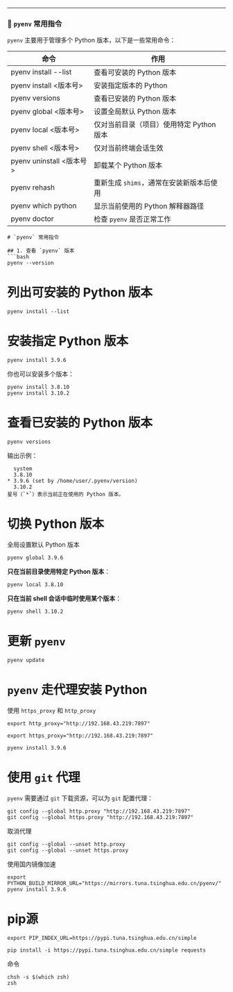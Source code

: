 
---
### **📌 `pyenv` 常用指令**

`pyenv` 主要用于管理多个 Python 版本，以下是一些常用命令：

| 命令                    | 作用                       |
| --------------------- | ------------------------ |
| pyenv install --list  | 查看可安装的 Python 版本         |
| pyenv install <版本号>   | 安装指定版本的 Python           |
| pyenv versions        | 查看已安装的 Python 版本         |
| pyenv global <版本号>    | 设置全局默认 Python 版本         |
| pyenv local <版本号>     | 仅对当前目录（项目）使用特定 Python 版本 |
| pyenv shell <版本号>     | 仅对当前终端会话生效               |
| pyenv uninstall <版本号> | 卸载某个 Python 版本           |
| pyenv rehash          | 重新生成 `shims`，通常在安装新版本后使用 |
| pyenv which python    | 显示当前使用的 Python 解释器路径     |
| pyenv doctor          | 检查 `pyenv` 是否正常工作        |

```
# `pyenv` 常用指令

## 1. 查看 `pyenv` 版本
```bash
pyenv --version

```
# 列出可安装的 Python 版本

```
pyenv install --list

```

# 安装指定 Python 版本

```
pyenv install 3.9.6

```

你也可以安装多个版本：
```
pyenv install 3.8.10
pyenv install 3.10.2
```

# 查看已安装的 Python 版本

```
pyenv versions

```

输出示例：

```
  system
  3.8.10
* 3.9.6 (set by /home/user/.pyenv/version)
  3.10.2
星号（`*`）表示当前正在使用的 Python 版本。
```

# 切换 Python 版本

全局设置默认 Python 版本
```
pyenv global 3.9.6

```

**只在当前目录使用特定 Python 版本**：
```
pyenv local 3.8.10

```

**只在当前 shell 会话中临时使用某个版本**：
```
pyenv shell 3.10.2

```

# 更新 `pyenv`

```
pyenv update

```

# `pyenv` 走代理安装 Python

使用 `https_proxy` 和 `http_proxy`

```
export http_proxy="http://192.168.43.219:7897"

export https_proxy="http://192.168.43.219:7897"

pyenv install 3.9.6

```
# 使用 `git` 代理

`pyenv` 需要通过 `git` 下载资源，可以为 `git` 配置代理：

```
git config --global http.proxy "http://192.168.43.219:7897"
git config --global https.proxy "http://192.168.43.219:7897"
```
取消代理
```
git config --global --unset http.proxy
git config --global --unset https.proxy
```
使用国内镜像加速
```
export PYTHON_BUILD_MIRROR_URL="https://mirrors.tuna.tsinghua.edu.cn/pyenv/"
pyenv install 3.9.6
```

# pip源

```
export PIP_INDEX_URL=https://pypi.tuna.tsinghua.edu.cn/simple

pip install -i https://pypi.tuna.tsinghua.edu.cn/simple requests
```

命令

```
chsh -s $(which zsh)
zsh
```